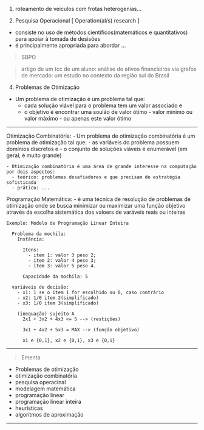 1. roteamento de veiculos com frotas heterogenias...

2. Pesquisa Operacional [ Operation(al/s) research ]
  - consiste no uso de métodos científicos(matemáticos e quantitativos) para apoiar à tomada de desisões
  - é principalmente apropriada para abordar ...

> SBPO 

> artigo de um tcc de um aluno: análise de ativos financieiros via grafos de mercado: um estudo no contexto da região sul do Brasil

4. Problemas de Otimização
  - Um problema de otimização é um problema tal que:
    - cada solução viável para o problema tem um valor associado e 
    - o objetivo é encontrar uma soulão de valor ótimo - valor mínimo ou valor máximo - ou apenas este valor ótimo

---

  Otimização Combinatória:
    - Um problema de otimização combinatória é um problema de otimização tal que:
      - as variáveis do problema possuem domínios discretos e
      - o conjunto de soluções viáveis é enumerável (em geral, é muito grande)

    - Otimização combinatória é uma área de grande interesse na computação por dois aspectos:
      - teórico: problemas desafiadores e que precisam de estratégia sofisticada 
      - prático: ...

  Programação Matemática:
    - é uma técnica de resolução de problemas de otimização onde se busca minimizar ou maximizar uma função objetivo através da escolha sistemática dos valoers de varáveis reais ou inteiras

    Exemplo: Modelo de Programação Linear Inteira 

      Problema da mochila: 
        Instãncia:

          Itens: 
            - item 1: valor 3 peso 2;
            - item 2: valor 4 peso 3;
            - item 3: valor 5 peso 4.

          Capacidade da mochila: 5

      variáveis de decisão: 
        - x1: 1 se o item 1 for escolhido ou 0, caso contrário
        - x2: 1/0 item 2(simplificado)
        - x3: 1/0 item 3(simplificado)

        (inequação) sujeito A 
          2x1 + 3x2 + 4x3 <= 5 --> (restições)
          
          3x1 + 4x2 + 5x3 = MAX --> (função objetivo)

          x1 e {0,1}, x2 e {0,1}, x3 e {0,1}

---

> Ementa
  - Problemas de otimização
  - otimização combinatória
  - pesquisa operacinal
  - modelagem matemática
  - programação linear
  - programação linear inteira
  - heurísticas
  - algoritmos de aproximação

---


